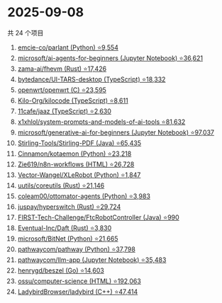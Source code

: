 # 2025-09-08

共 24 个项目

<!-- BEGIN GITHUB -->
<!-- 最后更新时间 2025-09-08 21:22:29 +0800 -->
1. [emcie-co/parlant (Python) ⭐9,554](https://github.com/emcie-co/parlant)
1. [microsoft/ai-agents-for-beginners (Jupyter Notebook) ⭐36,621](https://github.com/microsoft/ai-agents-for-beginners)
1. [zama-ai/fhevm (Rust) ⭐17,426](https://github.com/zama-ai/fhevm)
1. [bytedance/UI-TARS-desktop (TypeScript) ⭐18,332](https://github.com/bytedance/UI-TARS-desktop)
1. [openwrt/openwrt (C) ⭐23,595](https://github.com/openwrt/openwrt)
1. [Kilo-Org/kilocode (TypeScript) ⭐8,611](https://github.com/Kilo-Org/kilocode)
1. [11cafe/jaaz (TypeScript) ⭐2,630](https://github.com/11cafe/jaaz)
1. [x1xhlol/system-prompts-and-models-of-ai-tools ⭐81,632](https://github.com/x1xhlol/system-prompts-and-models-of-ai-tools)
1. [microsoft/generative-ai-for-beginners (Jupyter Notebook) ⭐97,037](https://github.com/microsoft/generative-ai-for-beginners)
1. [Stirling-Tools/Stirling-PDF (Java) ⭐65,435](https://github.com/Stirling-Tools/Stirling-PDF)
1. [Cinnamon/kotaemon (Python) ⭐23,218](https://github.com/Cinnamon/kotaemon)
1. [Zie619/n8n-workflows (HTML) ⭐26,728](https://github.com/Zie619/n8n-workflows)
1. [Vector-Wangel/XLeRobot (Python) ⭐1,847](https://github.com/Vector-Wangel/XLeRobot)
1. [uutils/coreutils (Rust) ⭐21,146](https://github.com/uutils/coreutils)
1. [coleam00/ottomator-agents (Python) ⭐3,983](https://github.com/coleam00/ottomator-agents)
1. [juspay/hyperswitch (Rust) ⭐29,724](https://github.com/juspay/hyperswitch)
1. [FIRST-Tech-Challenge/FtcRobotController (Java) ⭐990](https://github.com/FIRST-Tech-Challenge/FtcRobotController)
1. [Eventual-Inc/Daft (Rust) ⭐3,830](https://github.com/Eventual-Inc/Daft)
1. [microsoft/BitNet (Python) ⭐21,665](https://github.com/microsoft/BitNet)
1. [pathwaycom/pathway (Python) ⭐37,798](https://github.com/pathwaycom/pathway)
1. [pathwaycom/llm-app (Jupyter Notebook) ⭐35,483](https://github.com/pathwaycom/llm-app)
1. [henrygd/beszel (Go) ⭐14,603](https://github.com/henrygd/beszel)
1. [ossu/computer-science (HTML) ⭐192,063](https://github.com/ossu/computer-science)
1. [LadybirdBrowser/ladybird (C++) ⭐47,414](https://github.com/LadybirdBrowser/ladybird)
<!-- END GITHUB -->